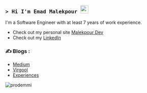 ### <samp>&gt; Hi I'm Emad Malekpour <img src="https://media.giphy.com/media/hvRJCLFzcasrR4ia7z/giphy.gif" width="25"> </samp>
I'm a Software Engineer with at least 7 years of work experience.
- Check out my personal site [Malekpour Dev](https://malekpour-dev.ir/)
- Check out my [LinkedIn](https://www.linkedin.com/in/emad-malekpour)
  
### ✍️ Blogs : 
- [Medium](https://medium.com/@prodemmi)
- [Virgool](https://virgool.io/@prodemmi)
- [Experiences](https://www.malekpour-dev.ir/blogs)

<p align="left"> <img src="https://komarev.com/ghpvc/?username=prodemmi" alt="prodemmi" /> </p>

